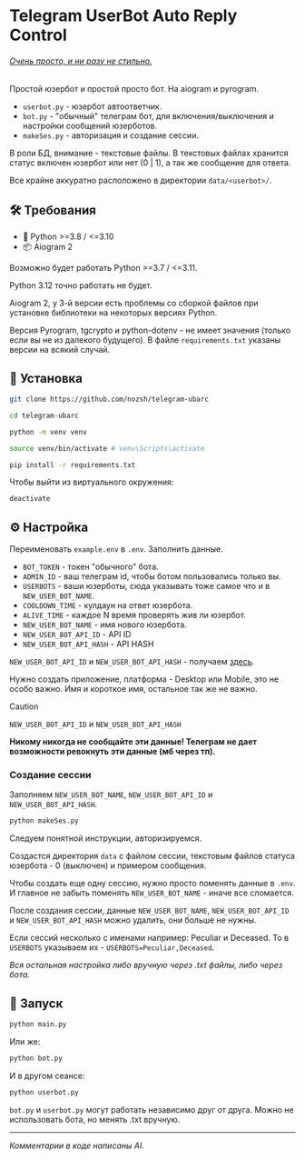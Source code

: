 # Telegram UserBot Auto Reply Control

###### _<u>Очень просто, и ни разу не стильно.</u>_

Простой юзербот и простой просто бот. На aiogram и pyrogram.

- `userbot.py` - юзербот автоответчик.
- `bot.py` - "обычный" телеграм бот, для включения/выключения и настройки сообщений юзерботов.
- `makeSes.py` - авторизация и создание сессии.

В роли БД, внимание - текстовые файлы. В текстовых файлах хранится статус включен юзербот или нет (0 | 1), а так же сообщение для ответа.

Все крайне аккуратно расположено в директории `data/<userbot>/`.

## 🛠️ Требования

- 🐍 Python >=3.8 / <=3.10
- 📦 Aiogram 2

Возможно будет работать Python >=3.7 / <=3.11.

Python 3.12 точно работать не будет.

Aiogram 2, у 3-й версии есть проблемы со сборкой файлов при установке библиотеки на некоторых версиях Python.

Версия Pyrogram, tgcrypto и python-dotenv - не имеет значения (только если вы не из далекого будущего). В файле `requirements.txt` указаны версии на всякий случай.

## 📐 Установка

```bash
git clone https://github.com/nozsh/telegram-ubarc

cd telegram-ubarc

python -m venv venv

source venv/bin/activate # venv\Scripts\activate

pip install -r requirements.txt
```

Чтобы выйти из виртуального окружения:

```bash
deactivate
```

## ⚙️ Настройка

Переименовать `example.env` в `.env`. Заполнить данные.

- `BOT_TOKEN` - токен "обычного" бота.
- `ADMIN_ID` - ваш телеграм id, чтобы ботом пользовались только вы.
- `USERBOTS` - ваши юзерботы, сюда указывать тоже самое что и в `NEW_USER_BOT_NAME`.
- `COOLDOWN_TIME` - кулдаун на ответ юзербота.
- `ALIVE_TIME` - каждое N время проверять жив ли юзербот.
- `NEW_USER_BOT_NAME` - имя нового юзербота.
- `NEW_USER_BOT_API_ID` - API ID
- `NEW_USER_BOT_API_HASH` - API HASH

`NEW_USER_BOT_API_ID` и `NEW_USER_BOT_API_HASH` - получаем [здесь](https://my.telegram.org/).

Нужно создать приложение, платформа - Desktop или Mobile, это не особо важно. Имя и короткое имя, остальное так же не важно.

> [!CAUTION]
>
> `NEW_USER_BOT_API_ID` и `NEW_USER_BOT_API_HASH`
>
> **Никому никогда не сообщайте эти данные! Телеграм не дает возможности ревокнуть эти данные (мб через тп).**

### Создание сессии

Заполняем `NEW_USER_BOT_NAME`, `NEW_USER_BOT_API_ID` и `NEW_USER_BOT_API_HASH`.

```bash
python makeSes.py
```

Следуем понятной инструкции, авторизируемся.

Создастся директория `data` с файлом сессии, текстовым файлов статуса юзербота - 0 (выключен) и примером сообщения.

Чтобы создать еще одну сессию, нужно просто поменять данные в `.env`. И главное не забыть поменять `NEW_USER_BOT_NAME` - иначе все сломается.

После создания сессии, данные `NEW_USER_BOT_NAME`, `NEW_USER_BOT_API_ID` и `NEW_USER_BOT_API_HASH` можно удалить, они больше не нужны.

Если сессий несколько с именами например: Peculiar и Deceased. То в `USERBOTS` указываем их - `USERBOTS=Peculiar,Deceased`.

_Вся остальная настройка либо вручную через .txt файлы, либо через бота._

## 🚀 Запуск

```bash
python main.py
```

Или же:

```bash
python bot.py
```

И в другом сеансе:

```bash
python userbot.py
```

`bot.py` и `userbot.py` могут работать независимо друг от друга. Можно не использовать бота, но менять .txt вручную.

---

_Комментарии в коде написаны AI._
